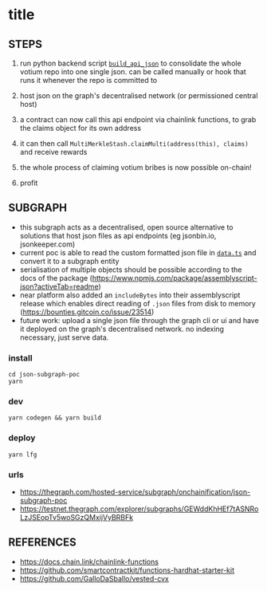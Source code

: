 # title

## STEPS

1. run python backend script [`build_api_json`](scripts/build_api_json.py) to consolidate the whole votium repo into one single json. can be called manually or hook that runs it whenever the repo is committed to

2. host json on the graph's decentralised network (or permissioned central host)

3. a contract can now call this api endpoint via chainlink functions, to grab the claims object for its own address

4. it can then call `MultiMerkleStash.claimMulti(address(this), claims)` and receive rewards

5. the whole process of claiming votium bribes is now possible on-chain!

6. profit

## SUBGRAPH

- this subgraph acts as a decentralised, open source alternative to solutions that host json files as api endpoints (eg jsonbin.io, jsonkeeper.com)
- current poc is able to read the custom formatted json file in [`data.ts`](json-subgraph-poc/src/data.ts) and convert it to a subgraph entity
- serialisation of multiple objects should be possible according to the docs of the package (https://www.npmjs.com/package/assemblyscript-json?activeTab=readme)
- near platform also added an `includeBytes` into their assemblyscript release which enables direct reading of `.json` files from disk to memory (https://bounties.gitcoin.co/issue/23514)
- future work: upload a single json file through the graph cli or ui and have it deployed on the graph's decentralised network. no indexing necessary, just serve data.

### install
```
cd json-subgraph-poc
yarn
```

### dev
```
yarn codegen && yarn build
```

### deploy
```
yarn lfg
```

### urls
- https://thegraph.com/hosted-service/subgraph/onchainification/json-subgraph-poc
- https://testnet.thegraph.com/explorer/subgraphs/GEWddKhHEf7tASNRoLzJSEopTv5woSGzQMxijVyBRBFk

## REFERENCES
- https://docs.chain.link/chainlink-functions
- https://github.com/smartcontractkit/functions-hardhat-starter-kit
- https://github.com/GalloDaSballo/vested-cvx
